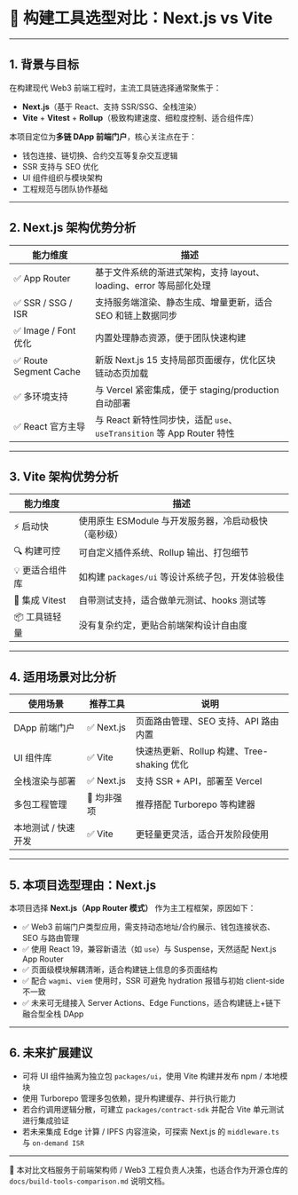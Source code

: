 # 🔧 构建工具选型对比：Next.js vs Vite

---

## 1. 背景与目标

在构建现代 Web3 前端工程时，主流工具链选择通常聚焦于：

- **Next.js**（基于 React、支持 SSR/SSG、全栈渲染）
- **Vite** + **Vitest** + **Rollup**（极致构建速度、细粒度控制、适合组件库）

本项目定位为**多链 DApp 前端门户**，核心关注点在于：

- 钱包连接、链切换、合约交互等复杂交互逻辑
- SSR 支持与 SEO 优化
- UI 组件组织与模块架构
- 工程规范与团队协作基础

---

## 2. Next.js 架构优势分析

| 能力维度          | 描述 |
|-------------------|------|
| ✅ App Router      | 基于文件系统的渐进式架构，支持 layout、loading、error 等局部化处理 |
| ✅ SSR / SSG / ISR | 支持服务端渲染、静态生成、增量更新，适合 SEO 和链上数据同步 |
| ✅ Image / Font 优化 | 内置处理静态资源，便于团队快速构建 |
| ✅ Route Segment Cache | 新版 Next.js 15 支持局部页面缓存，优化区块链动态页加载 |
| ✅ 多环境支持       | 与 Vercel 紧密集成，便于 staging/production 自动部署 |
| ✅ React 官方主导   | 与 React 新特性同步快，适配 `use`、`useTransition` 等 App Router 特性 |

---

## 3. Vite 架构优势分析

| 能力维度         | 描述 |
|------------------|------|
| ⚡ 启动快         | 使用原生 ESModule 与开发服务器，冷启动极快（毫秒级） |
| 🔍 构建可控       | 可自定义插件系统、Rollup 输出、打包细节 |
| 💡 更适合组件库   | 如构建 `packages/ui` 等设计系统子包，开发体验极佳 |
| 🧪 集成 Vitest    | 自带测试支持，适合做单元测试、hooks 测试等 |
| 📦 工具链轻量     | 没有复杂约定，更贴合前端架构设计自由度 |

---

## 4. 适用场景对比分析

| 使用场景         | 推荐工具    | 说明 |
|------------------|-------------|------|
| DApp 前端门户    | ✅ Next.js   | 页面路由管理、SEO 支持、API 路由内置 |
| UI 组件库        | ✅ Vite      | 快速热更新、Rollup 构建、Tree-shaking 优化 |
| 全栈渲染与部署   | ✅ Next.js   | 支持 SSR + API，部署至 Vercel |
| 多包工程管理      | 🚫 均非强项  | 推荐搭配 Turborepo 等构建器 |
| 本地测试 / 快速开发 | ✅ Vite      | 更轻量更灵活，适合开发阶段使用 |

---

## 5. 本项目选型理由：Next.js

本项目选择 **Next.js（App Router 模式）** 作为主工程框架，原因如下：

- ✅ Web3 前端门户类型应用，需支持动态地址/合约展示、钱包连接状态、SEO 与路由管理
- ✅ 使用 React 19，兼容新语法（如 `use`）与 Suspense，天然适配 Next.js App Router
- ✅ 页面级模块解耦清晰，适合构建链上信息的多页面结构
- ✅ 配合 `wagmi`、`viem` 使用时，SSR 可避免 hydration 报错与初始 client-side 不一致
- ✅ 未来可无缝接入 Server Actions、Edge Functions，适合构建链上+链下融合型全栈 DApp

---

## 6. 未来扩展建议

- 可将 UI 组件抽离为独立包 `packages/ui`，使用 Vite 构建并发布 npm / 本地模块
- 使用 Turborepo 管理多包依赖，提升构建缓存、并行执行能力
- 若合约调用逻辑分散，可建立 `packages/contract-sdk` 并配合 Vite 单元测试进行集成验证
- 若未来集成 Edge 计算 / IPFS 内容渲染，可探索 Next.js 的 `middleware.ts` 与 `on-demand ISR`

---

🧩 本对比文档服务于前端架构师 / Web3 工程负责人决策，也适合作为开源仓库的 `docs/build-tools-comparison.md` 说明文档。
